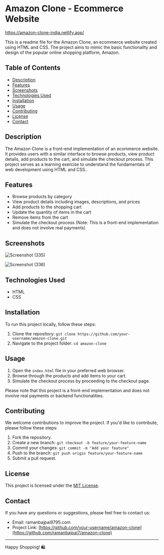 # Amazon Clone - Ecommerce Website

https://amazon-clone-india.netlify.app/

This is a readme file for the Amazon Clone, an ecommerce website created using HTML and CSS. The project aims to mimic the basic functionality and design of the popular online shopping platform, Amazon.

## Table of Contents

- [Description](#description)
- [Features](#features)
- [Screenshots](#screenshots)
- [Technologies Used](#technologies-used)
- [Installation](#installation)
- [Usage](#usage)
- [Contributing](#contributing)
- [License](#license)
- [Contact](#contact)

## Description

The Amazon Clone is a front-end implementation of an ecommerce website. It provides users with a similar interface to browse products, view product details, add products to the cart, and simulate the checkout process. This project serves as a learning exercise to understand the fundamentals of web development using HTML and CSS..

## Features

- Browse products by category
- View product details including images, descriptions, and prices
- Add products to the shopping cart
- Update the quantity of items in the cart
- Remove items from the cart
- Simulate the checkout process (Note: This is a front-end implementation and does not involve real payments)

## Screenshots

![Screenshot (335)](https://github.com/ramanbajpai7/Amazon-clone/assets/84241394/179af11b-6c7b-4c72-b7fd-8aa47dc5e984)

![Screenshot (336)](https://github.com/ramanbajpai7/Amazon-clone/assets/84241394/0ad82ebe-b0ee-4809-b99f-7cf90943bc38)


## Technologies Used

- HTML
- CSS

## Installation

To run this project locally, follow these steps:

1. Clone the repository: `git clone https://github.com/your-username/amazon-clone.git`
2. Navigate to the project folder: `cd amazon-clone`

## Usage

1. Open the `index.html` file in your preferred web browser.
2. Browse through the products and add items to your cart.
3. Simulate the checkout process by proceeding to the checkout page.

Please note that this project is a front-end implementation and does not involve real payments or backend functionalities.

## Contributing

We welcome contributions to improve the project. If you'd like to contribute, please follow these steps:

1. Fork the repository.
2. Create a new branch: `git checkout -b feature/your-feature-name`
3. Commit your changes: `git commit -m "Add your feature"`
4. Push to the branch: `git push origin feature/your-feature-name`
5. Submit a pull request.

## License

This project is licensed under the [MIT License](LICENSE).

## Contact

If you have any questions or suggestions, please feel free to contact us:

- Email: ramanbajpai9795.com
- Project Link: [https://github.com/your-username/amazon-clone](https://github.com/ramanbajpai7/amazon-clone)

---

Happy Shopping! 🛍️
